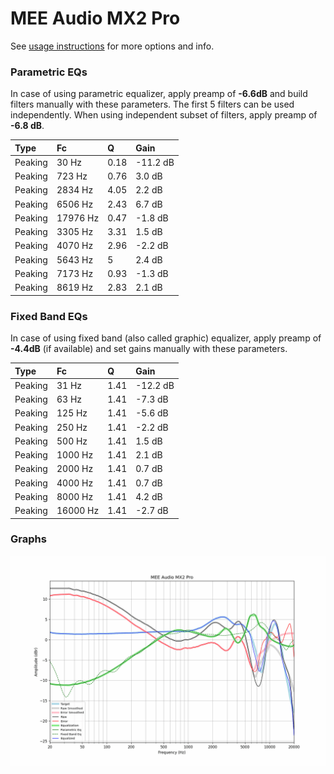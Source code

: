 # MEE Audio MX2 Pro
See [usage instructions](https://github.com/jaakkopasanen/AutoEq#usage) for more options and info.

### Parametric EQs
In case of using parametric equalizer, apply preamp of **-6.6dB** and build filters manually
with these parameters. The first 5 filters can be used independently.
When using independent subset of filters, apply preamp of **-6.8 dB**.

| Type    | Fc       |    Q | Gain     |
|:--------|:---------|:-----|:---------|
| Peaking | 30 Hz    | 0.18 | -11.2 dB |
| Peaking | 723 Hz   | 0.76 | 3.0 dB   |
| Peaking | 2834 Hz  | 4.05 | 2.2 dB   |
| Peaking | 6506 Hz  | 2.43 | 6.7 dB   |
| Peaking | 17976 Hz | 0.47 | -1.8 dB  |
| Peaking | 3305 Hz  | 3.31 | 1.5 dB   |
| Peaking | 4070 Hz  | 2.96 | -2.2 dB  |
| Peaking | 5643 Hz  | 5    | 2.4 dB   |
| Peaking | 7173 Hz  | 0.93 | -1.3 dB  |
| Peaking | 8619 Hz  | 2.83 | 2.1 dB   |

### Fixed Band EQs
In case of using fixed band (also called graphic) equalizer, apply preamp of **-4.4dB**
(if available) and set gains manually with these parameters.

| Type    | Fc       |    Q | Gain     |
|:--------|:---------|:-----|:---------|
| Peaking | 31 Hz    | 1.41 | -12.2 dB |
| Peaking | 63 Hz    | 1.41 | -7.3 dB  |
| Peaking | 125 Hz   | 1.41 | -5.6 dB  |
| Peaking | 250 Hz   | 1.41 | -2.2 dB  |
| Peaking | 500 Hz   | 1.41 | 1.5 dB   |
| Peaking | 1000 Hz  | 1.41 | 2.1 dB   |
| Peaking | 2000 Hz  | 1.41 | 0.7 dB   |
| Peaking | 4000 Hz  | 1.41 | 0.7 dB   |
| Peaking | 8000 Hz  | 1.41 | 4.2 dB   |
| Peaking | 16000 Hz | 1.41 | -2.7 dB  |

### Graphs
![](./MEE%20Audio%20MX2%20Pro.png)